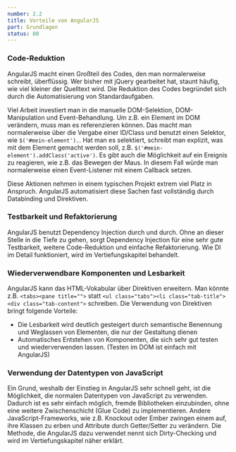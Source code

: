```yaml
---
number: 2.2
title: Vorteile von AngularJS
part: Grundlagen
status: 80
---
```


### Code-Reduktion
AngularJS macht einen Großteil des Codes, den man normalerweise schreibt, überflüssig. Wer bisher mit jQuery gearbeitet hat, staunt häufig, wie viel kleiner der Quelltext wird. Die Reduktion des Codes begründet sich durch die Automatisierung von Standardaufgaben.

Viel Arbeit investiert man in die manuelle DOM-Selektion, DOM-Manipulation und Event-Behandlung. Um z.B. ein Element im DOM verändern, muss man es referenzieren können. Das macht man normalerweise über die Vergabe einer ID/Class und benutzt einen Selektor, wie `$('#mein-element').`. Hat man es selektiert, schreibt man explizit, was mit dem Element gemacht werden soll, z.B. `$('#mein-element').addClass('active')`. Es gibt auch die Möglichkeit auf ein Ereignis zu reagieren, wie z.B. das Bewegen der Maus. In diesem Fall würde man normalerweise einen Event-Listener mit einem Callback setzen.

Diese Aktionen nehmen in einem typischen Projekt extrem viel Platz in Anspruch. AngularJS automatisiert diese Sachen fast vollständig durch Databinding und Direktiven.

### Testbarkeit und Refaktorierung
AngularJS benutzt Dependency Injection durch und durch. Ohne an dieser Stelle in die Tiefe zu gehen, sorgt Dependency Injection für eine sehr gute Testbarkeit, weitere Code-Reduktion und einfache Refaktorierung. Wie DI im Detail funktioniert, wird im Vertiefungskapitel behandelt.

### Wiederverwendbare Komponenten und Lesbarkeit
AngularJS kann das HTML-Vokabular über Direktiven erweitern. Man könnte z.B. `<tabs><pane title="">` statt `<ul class="tabs"><li class="tab-title"><div class="tab-content">` schreiben. Die Verwendung von Direktiven bringt folgende Vorteile:

* Die Lesbarkeit wird deutlich gesteigert durch semantische Benennung und Weglassen von Elementen, die nur der Gestaltung dienen
* Automatisches Entstehen von Komponenten, die sich sehr gut testen und wiederverwenden lassen. (Testen im DOM ist einfach mit AngularJS)

### Verwendung der Datentypen von JavaScript
Ein Grund, weshalb der Einstieg in AngularJS sehr schnell geht, ist die Möglichkeit, die normalen Datentypen von JavaScript zu verwenden. Dadurch ist es sehr einfach möglich, fremde Bibliotheken einzubinden, ohne eine weitere Zwischenschicht (Glue Code) zu implementieren. Andere JavaScript-Frameworks, wie z.B. Knockout oder Ember zwingen einem auf, ihre Klassen zu erben und Attribute durch Getter/Setter zu verändern. Die Methode, die AngularJS dazu verwendet nennt sich Dirty-Checking und wird im Vertiefungskapitel näher erklärt.
